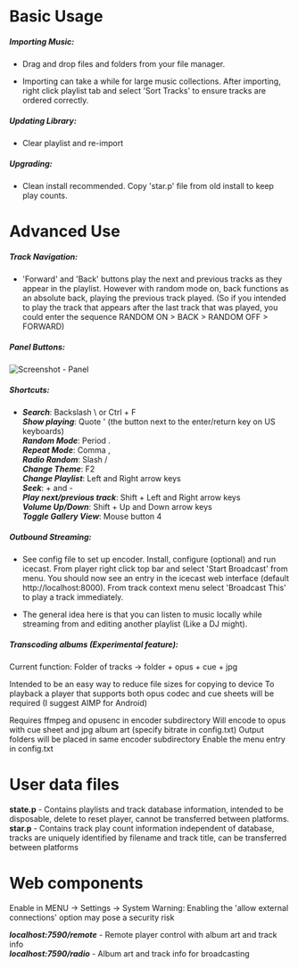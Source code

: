 Basic Usage
===========

##### Importing Music:

- Drag and drop files and folders from your file manager.

- Importing can take a while for large music collections. After importing, right click playlist tab and select 'Sort Tracks' to ensure tracks are ordered correctly.

##### Updating Library:

- Clear playlist and re-import


##### Upgrading:

- Clean install recommended. Copy 'star.p' file from old install to keep play counts.

Advanced Use
============

##### Track Navigation:

- 'Forward' and 'Back' buttons play the next and previous tracks as they appear in the playlist. However with random mode on, back functions as an absolute back, playing the
previous track played. (So if you intended to play the track that appears after the last track that was played, you could enter the sequence RANDOM ON > BACK > RANDOM OFF > FORWARD)

##### Panel Buttons:

![Screenshot - Panel](https://raw.githubusercontent.com/Taiko2k/tauonmb/master/docs/panel-guide.png)

##### Shortcuts:

- ***Search***: Backslash \ or Ctrl + F  
***Show playing***: Quote ' (the button next to the enter/return key on US keyboards)   
***Random Mode***: Period .   
***Repeat Mode***: Comma ,   
***Radio Random***: Slash /  
***Change Theme***: F2   
***Change Playlist***: Left and Right arrow keys  
***Seek***: + and -   
***Play next/previous track***: Shift + Left and Right arrow keys   
***Volume Up/Down***: Shift + Up and Down arrow keys   
***Toggle Gallery View***: Mouse button 4


##### Outbound Streaming:

- See config file to set up encoder. Install, configure (optional) and run icecast. From player right click top bar and
select 'Start Broadcast' from menu. You should now see an entry in the icecast web interface (default http://localhost:8000). From track context menu select 'Broadcast This'
to play a track immediately.

- The general idea here is that you can listen to music locally while streaming from and editing another playlist (Like a DJ might).


##### Transcoding albums (Experimental feature):


Current function: Folder of tracks -> folder + opus + cue + jpg  

Intended to be an easy way to reduce file sizes for copying to device
To playback a player that supports both opus codec and cue sheets will be required (I suggest AIMP for Android)

Requires ffmpeg and opusenc in encoder subdirectory
Will encode to opus with cue sheet and jpg album art (specify bitrate in config.txt)
Output folders will be placed in same encoder subdirectory
Enable the menu entry in config.txt


User data files
================

**state.p** - Contains playlists and track database information, intended to be disposable, delete to reset player, cannot be transferred between platforms.  
**star.p**  - Contains track play count information independent of database, tracks are uniquely identified by filename and track title, can be transferred between platforms

Web components 
=================================

Enable in MENU -> Settings -> System 
Warning: Enabling the 'allow external connections' option may pose a security risk

***localhost:7590/remote*** - Remote player control with album art and track info  
***localhost:7590/radio*** - Album art and track info for broadcasting

